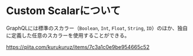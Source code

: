 # Custom Scalarについて

GraphQLには標準のスカラー（`Boolean`, `Int`, `Float`, `String`, `ID`）のほか、独自に定義した任意のスカラーを使用することができる。

https://qiita.com/kurukuruz/items/7c3a1c0e9be954665c52
